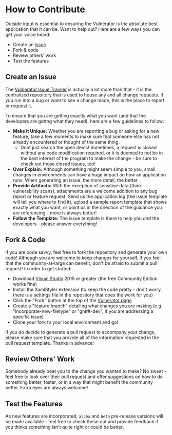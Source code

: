 # How to Contribute
Outside input is essential to ensuring the Vulnerator is the absolute best application that it can be.  Want to help out?  Here are a few ways you can get your voice heard:
- Create an [issue](https://github.com/Vulnerator/Vulnerator/issues)
- Fork & code
- Review others' work
- Test the features

## Create an Issue
The [Vulnerator Issue Tracker](https://github.com/Vulnerator/Vulnerator/issues) is actually a lot more than that - it is the centralized repository that is used to house any and all change requests.  If you run into a bug or want to see a change made, this is the place to report or request it.

To ensure that you are getting exactly what you want (and that the developers are gettng what they need), here are a few guidelines to follow:
- **Make it Unique:** Whether you are reporting a bug or asking for a new feature, take a few moments to make sure that someone else has not already encountered or thought of the same thing.
  - Dont just search the open items!  Sometimes, a request is closed without any code modification required, or it is deemed to not be in the best interest of the program to make the change - be sure to check out those closed issues, too!
- **Over Explain:** Although something might seem simple to you, small changes in environments can have a huge impact on how an application runs.  When generating an issue, the more detail, the better
- **Provide Artifacts:** With the exception of sensitive data (think vulnerability scans), attachments are a welcome addition to any bug report or feature request.  Send us the application log (the issue template will tell you where to find it), upload a sample report template that shows exactly what you want, or point us in the direction of the guidance you are referencing - more is always better!
- **Follow the Template:** The issue template is there to help you _and_ the developers - please answer everything!

## Fork & Code
If you are code savvy, feel free to fork the repository and generate your own code!  Although you are welcome to keep changes for yourself, if you feel that the community-at-large can benefit, don't be afraid to submit a pull request!  In order to get started:
- Download [Visual Studio](https://www.visualstudio.com/downloads/) 2015 or greater (the free Community Edition works fine)
- Install the XamlStyler extension (to keep the code pretty - don't worry, there is a settings file in the repository that does the work for you)
- Click the "Fork" button at the top of the [Vulnerator page](https://github.com/Vulnerator/Vulnerator)
- Create a "feature branch" detailing what changes you are making (e.g. "incorporate-new-filetype" or "gh##-dev", if you are addressing a specific issue)
- Clone your fork to your local environment and go!

If you do decide to generate a pull request to accompany your change, please make sure that you provide all of the information requested in the pull request template.  Thanks in advance!

## Review Others' Work
Somebody already beat you to the change you wanted to make?  No sweat - feel free to look over their pull request and offer suggestions on how to do something better, faster, or in a way that might benefit the community better.  Extra eyes are always welcome!

## Test the Features
As new features are incorporated, `alpha` and `beta` pre-release versions will be made available - feel free to check these out and provide feedback if you thinks something isn't quite right or could be better.
